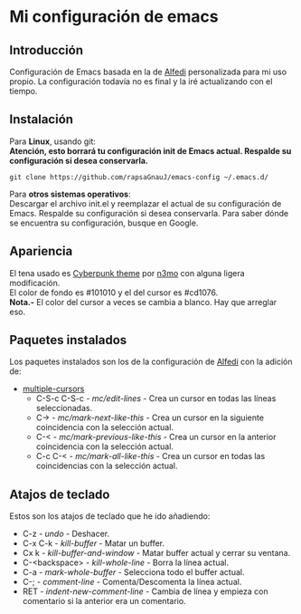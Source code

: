 # Mi configuración de emacs
## Introducción

Configuración de Emacs basada en la de [Alfedi] personalizada para mi uso propio. La configuración todavía no es final y la iré actualizando con el tiempo.

## Instalación

Para **Linux**, usando git:  
**Atención, esto borrará tu configuración init de Emacs actual. Respalde su configuración si desea conservarla.**
~~~
git clone https://github.com/rapsaGnauJ/emacs-config ~/.emacs.d/
~~~

Para **otros sistemas operativos**:  
Descargar el archivo init.el y reemplazar el actual de su configuración de Emacs. Respalde su configuración si desea conservarla. Para saber dónde se encuentra su configuración, busque en Google.

## Apariencia

El tena usado es [Cyberpunk theme] por [n3mo] con alguna ligera modificación.  
El color de fondo es #101010 y el del cursor es #cd1076.  
**Nota.-** El color del cursor a veces se cambia a blanco. Hay que arreglar eso.

## Paquetes instalados

Los paquetes instalados son los de la configuración de [Alfedi] con la adición de:  

- [multiple-cursors]
  - C-S-c C-S-c - *mc/edit-lines* - Crea un cursor en todas las líneas seleccionadas.
  - C-> - *mc/mark-next-like-this* - Crea un cursor en la siguiente coincidencia con la selección actual.
  - C-< - *mc/mark-previous-like-this* - Crea un cursor en la anterior coincidencia con la selección actual.
  - C-c C-< - *mc/mark-all-like-this* - Crea un cursor en todas las coincidencias con la selección actual.

## Atajos de teclado

Estos son los atajos de teclado que he ido añadiendo:  

- C-z - *undo* - Deshacer.
- C-x C-k - *kill-buffer* - Matar un buffer.
- Cx k - *kill-buffer-and-window* - Matar buffer actual y cerrar su ventana.
- C-\<backspace\> - *kill-whole-line* - Borra la línea actual.
- C-a - *mark-whole-buffer* - Selecciona todo el buffer actual.
- C-; - *comment-line* - Comenta/Descomenta la línea actual.
- RET - *indent-new-comment-line* - Cambia de línea y empieza con comentario si la anterior era un comentario.


[Alfedi]: https://github.com/Alfedi
[Cyberpunk theme]: https://github.com/n3mo/cyberpunk-theme.el
[n3mo]: https://github.com/n3mo/
[multiple-cursors]: https://github.com/magnars/multiple-cursors.el
